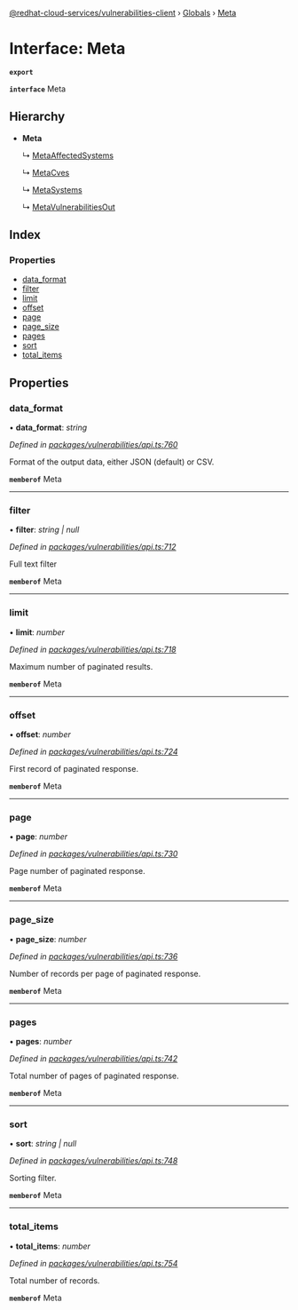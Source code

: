 [@redhat-cloud-services/vulnerabilities-client](../README.md) › [Globals](../globals.md) › [Meta](meta.md)

# Interface: Meta

**`export`** 

**`interface`** Meta

## Hierarchy

* **Meta**

  ↳ [MetaAffectedSystems](metaaffectedsystems.md)

  ↳ [MetaCves](metacves.md)

  ↳ [MetaSystems](metasystems.md)

  ↳ [MetaVulnerabilitiesOut](metavulnerabilitiesout.md)

## Index

### Properties

* [data_format](meta.md#data_format)
* [filter](meta.md#filter)
* [limit](meta.md#limit)
* [offset](meta.md#offset)
* [page](meta.md#page)
* [page_size](meta.md#page_size)
* [pages](meta.md#pages)
* [sort](meta.md#sort)
* [total_items](meta.md#total_items)

## Properties

###  data_format

• **data_format**: *string*

*Defined in [packages/vulnerabilities/api.ts:760](https://github.com/RedHatInsights/javascript-clients/blob/master/packages/vulnerabilities/api.ts#L760)*

Format of the output data, either JSON (default) or CSV.

**`memberof`** Meta

___

###  filter

• **filter**: *string | null*

*Defined in [packages/vulnerabilities/api.ts:712](https://github.com/RedHatInsights/javascript-clients/blob/master/packages/vulnerabilities/api.ts#L712)*

Full text filter

**`memberof`** Meta

___

###  limit

• **limit**: *number*

*Defined in [packages/vulnerabilities/api.ts:718](https://github.com/RedHatInsights/javascript-clients/blob/master/packages/vulnerabilities/api.ts#L718)*

Maximum number of paginated results.

**`memberof`** Meta

___

###  offset

• **offset**: *number*

*Defined in [packages/vulnerabilities/api.ts:724](https://github.com/RedHatInsights/javascript-clients/blob/master/packages/vulnerabilities/api.ts#L724)*

First record of paginated response.

**`memberof`** Meta

___

###  page

• **page**: *number*

*Defined in [packages/vulnerabilities/api.ts:730](https://github.com/RedHatInsights/javascript-clients/blob/master/packages/vulnerabilities/api.ts#L730)*

Page number of paginated response.

**`memberof`** Meta

___

###  page_size

• **page_size**: *number*

*Defined in [packages/vulnerabilities/api.ts:736](https://github.com/RedHatInsights/javascript-clients/blob/master/packages/vulnerabilities/api.ts#L736)*

Number of records per page of paginated response.

**`memberof`** Meta

___

###  pages

• **pages**: *number*

*Defined in [packages/vulnerabilities/api.ts:742](https://github.com/RedHatInsights/javascript-clients/blob/master/packages/vulnerabilities/api.ts#L742)*

Total number of pages of paginated response.

**`memberof`** Meta

___

###  sort

• **sort**: *string | null*

*Defined in [packages/vulnerabilities/api.ts:748](https://github.com/RedHatInsights/javascript-clients/blob/master/packages/vulnerabilities/api.ts#L748)*

Sorting filter.

**`memberof`** Meta

___

###  total_items

• **total_items**: *number*

*Defined in [packages/vulnerabilities/api.ts:754](https://github.com/RedHatInsights/javascript-clients/blob/master/packages/vulnerabilities/api.ts#L754)*

Total number of records.

**`memberof`** Meta
